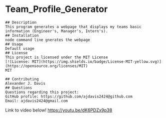 
# Team_Profile_Generator
    ## Description
    This program generates a webpage that displays my teams basic information (Engineer's, Manager's, Intern's). 
    ## Installation
    node command line gnerates the webpage
    ## Usage
    Default usage
    ## License
    This project is licensed under the MIT License
    [![License: MIT](https://img.shields.io/badge/License-MIT-yellow.svg)](https://opensource.org/licenses/MIT)
    MIT
    
    ## Contributing
    Alexander J. Davis
    ## Questions
    Questions regarding this project:
    GitHub profile: https://github.com/ajdavis2424@github.com
    Email: ajdavis2424@gmail.com
  
Link to video below!
https://youtu.be/dK6PDZx9p38
